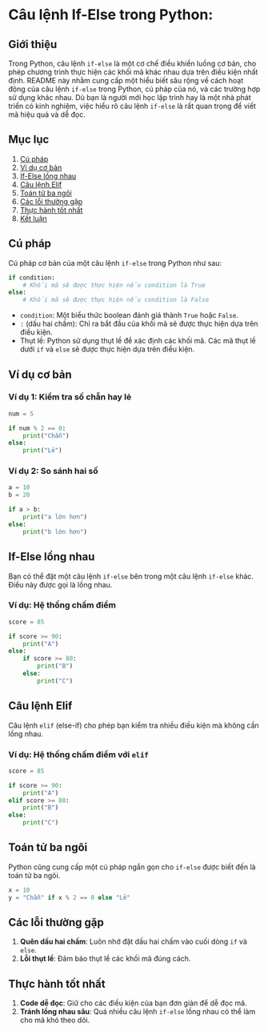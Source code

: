# Câu lệnh If-Else trong Python:

## Giới thiệu

Trong Python, câu lệnh `if-else` là một cơ chế điều khiển luồng cơ bản, cho phép chương trình thực hiện các khối mã khác nhau dựa trên điều kiện nhất định. README này nhằm cung cấp một hiểu biết sâu rộng về cách hoạt động của câu lệnh `if-else` trong Python, cú pháp của nó, và các trường hợp sử dụng khác nhau. Dù bạn là người mới học lập trình hay là một nhà phát triển có kinh nghiệm, việc hiểu rõ câu lệnh `if-else` là rất quan trọng để viết mã hiệu quả và dễ đọc.

## Mục lục

1. [Cú pháp](#cú-pháp)
2. [Ví dụ cơ bản](#ví-dụ-cơ-bản)
3. [If-Else lồng nhau](#if-else-lồng-nhau)
4. [Câu lệnh Elif](#câu-lệnh-elif)
5. [Toán tử ba ngôi](#toán-tử-ba-ngôi)
6. [Các lỗi thường gặp](#các-lỗi-thường-gặp)
7. [Thực hành tốt nhất](#thực-hành-tốt-nhất)
8. [Kết luận](#kết-luận)

## Cú pháp

Cú pháp cơ bản của một câu lệnh `if-else` trong Python như sau:

```python
if condition:
    # Khối mã sẽ được thực hiện nếu condition là True
else:
    # Khối mã sẽ được thực hiện nếu condition là False
```

- `condition`: Một biểu thức boolean đánh giá thành `True` hoặc `False`.
- `:` (dấu hai chấm): Chỉ ra bắt đầu của khối mã sẽ được thực hiện dựa trên điều kiện.
- Thụt lề: Python sử dụng thụt lề để xác định các khối mã. Các mã thụt lề dưới `if` và `else` sẽ được thực hiện dựa trên điều kiện.

## Ví dụ cơ bản

### Ví dụ 1: Kiểm tra số chẵn hay lẻ

```python
num = 5

if num % 2 == 0:
    print("Chẵn")
else:
    print("Lẻ")
```

### Ví dụ 2: So sánh hai số

```python
a = 10
b = 20

if a > b:
    print("a lớn hơn")
else:
    print("b lớn hơn")
```

## If-Else lồng nhau

Bạn có thể đặt một câu lệnh `if-else` bên trong một câu lệnh `if-else` khác. Điều này được gọi là lồng nhau.

### Ví dụ: Hệ thống chấm điểm

```python
score = 85

if score >= 90:
    print("A")
else:
    if score >= 80:
        print("B")
    else:
        print("C")
```

## Câu lệnh Elif

Câu lệnh `elif` (else-if) cho phép bạn kiểm tra nhiều điều kiện mà không cần lồng nhau.

### Ví dụ: Hệ thống chấm điểm với `elif`

```python
score = 85

if score >= 90:
    print("A")
elif score >= 80:
    print("B")
else:
    print("C")
```

## Toán tử ba ngôi

Python cũng cung cấp một cú pháp ngắn gọn cho `if-else` được biết đến là toán tử ba ngôi.

```python
x = 10
y = "Chẵn" if x % 2 == 0 else "Lẻ"
```

## Các lỗi thường gặp

1. **Quên dấu hai chấm**: Luôn nhớ đặt dấu hai chấm vào cuối dòng `if` và `else`.
2. **Lỗi thụt lề**: Đảm bảo thụt lề các khối mã đúng cách.

## Thực hành tốt nhất

1. **Code dễ đọc**: Giữ cho các điều kiện của bạn đơn giản để dễ đọc mã.
2. **Tránh lồng nhau sâu**: Quá nhiều câu lệnh `if-else` lồng nhau có thể làm cho mã khó theo dõi.
